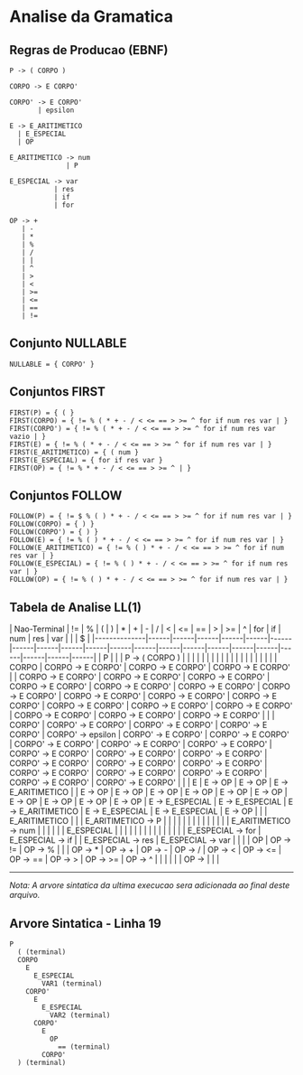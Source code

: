 # Analise da Gramatica

## Regras de Producao (EBNF)

```
P -> ( CORPO )

CORPO -> E CORPO'

CORPO' -> E CORPO'
       | epsilon

E -> E_ARITIMETICO
  | E_ESPECIAL
  | OP

E_ARITIMETICO -> num
              | P

E_ESPECIAL -> var
           | res
           | if
           | for

OP -> +
   | -
   | *
   | %
   | /
   | |
   | ^
   | >
   | <
   | >=
   | <=
   | ==
   | !=
```

## Conjunto NULLABLE

```
NULLABLE = { CORPO' }
```

## Conjuntos FIRST

```
FIRST(P) = { ( }
FIRST(CORPO) = { != % ( * + - / < <= == > >= ^ for if num res var | }
FIRST(CORPO') = { != % ( * + - / < <= == > >= ^ for if num res var vazio | }
FIRST(E) = { != % ( * + - / < <= == > >= ^ for if num res var | }
FIRST(E_ARITIMETICO) = { ( num }
FIRST(E_ESPECIAL) = { for if res var }
FIRST(OP) = { != % * + - / < <= == > >= ^ | }
```

## Conjuntos FOLLOW

```
FOLLOW(P) = { != $ % ( ) * + - / < <= == > >= ^ for if num res var | }
FOLLOW(CORPO) = { ) }
FOLLOW(CORPO') = { ) }
FOLLOW(E) = { != % ( ) * + - / < <= == > >= ^ for if num res var | }
FOLLOW(E_ARITIMETICO) = { != % ( ) * + - / < <= == > >= ^ for if num res var | }
FOLLOW(E_ESPECIAL) = { != % ( ) * + - / < <= == > >= ^ for if num res var | }
FOLLOW(OP) = { != % ( ) * + - / < <= == > >= ^ for if num res var | }
```

## Tabela de Analise LL(1)

| Nao-Terminal | != | % | ( | ) | * | + | - | / | < | <= | == | > | >= | ^ | for | if | num | res | var | | | $ |
|--------------|------|------|------|------|------|------|------|------|------|------|------|------|------|------|------|------|------|------|------|------|------|
| P |  |  | P -> ( CORPO ) |  |  |  |  |  |  |  |  |  |  |  |  |  |  |  |  |  |  |
| CORPO | CORPO -> E CORPO' | CORPO -> E CORPO' | CORPO -> E CORPO' |  | CORPO -> E CORPO' | CORPO -> E CORPO' | CORPO -> E CORPO' | CORPO -> E CORPO' | CORPO -> E CORPO' | CORPO -> E CORPO' | CORPO -> E CORPO' | CORPO -> E CORPO' | CORPO -> E CORPO' | CORPO -> E CORPO' | CORPO -> E CORPO' | CORPO -> E CORPO' | CORPO -> E CORPO' | CORPO -> E CORPO' | CORPO -> E CORPO' | CORPO -> E CORPO' |  |
| CORPO' | CORPO' -> E CORPO' | CORPO' -> E CORPO' | CORPO' -> E CORPO' | CORPO' -> epsilon | CORPO' -> E CORPO' | CORPO' -> E CORPO' | CORPO' -> E CORPO' | CORPO' -> E CORPO' | CORPO' -> E CORPO' | CORPO' -> E CORPO' | CORPO' -> E CORPO' | CORPO' -> E CORPO' | CORPO' -> E CORPO' | CORPO' -> E CORPO' | CORPO' -> E CORPO' | CORPO' -> E CORPO' | CORPO' -> E CORPO' | CORPO' -> E CORPO' | CORPO' -> E CORPO' | CORPO' -> E CORPO' |  |
| E | E -> OP | E -> OP | E -> E_ARITIMETICO |  | E -> OP | E -> OP | E -> OP | E -> OP | E -> OP | E -> OP | E -> OP | E -> OP | E -> OP | E -> OP | E -> E_ESPECIAL | E -> E_ESPECIAL | E -> E_ARITIMETICO | E -> E_ESPECIAL | E -> E_ESPECIAL | E -> OP |  |
| E_ARITIMETICO |  |  | E_ARITIMETICO -> P |  |  |  |  |  |  |  |  |  |  |  |  |  | E_ARITIMETICO -> num |  |  |  |  |
| E_ESPECIAL |  |  |  |  |  |  |  |  |  |  |  |  |  |  | E_ESPECIAL -> for | E_ESPECIAL -> if |  | E_ESPECIAL -> res | E_ESPECIAL -> var |  |  |
| OP | OP -> != | OP -> % |  |  | OP -> * | OP -> + | OP -> - | OP -> / | OP -> < | OP -> <= | OP -> == | OP -> > | OP -> >= | OP -> ^ |  |  |  |  |  | OP -> | |  |

---
*Nota: A arvore sintatica da ultima execucao sera adicionada ao final deste arquivo.*

## Arvore Sintatica - Linha 19

```
P
  ( (terminal)
  CORPO
    E
      E_ESPECIAL
        VAR1 (terminal)
    CORPO'
      E
        E_ESPECIAL
          VAR2 (terminal)
      CORPO'
        E
          OP
            == (terminal)
        CORPO'
  ) (terminal)
```






